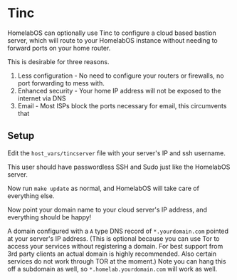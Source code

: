 # Tinc

HomelabOS can optionally use Tinc to configure a cloud based bastion server, which will route
to your HomelabOS instance without needing to forward ports on your home router.

This is desirable for three reasons.

1. Less configuration - No need to configure your routers or firewalls, no port forwarding to mess with.
2. Enhanced security - Your home IP address will not be exposed to the internet via DNS
3. Email - Most ISPs block the ports necessary for email, this circumvents that

## Setup

Edit the `host_vars/tincserver` file with your server's IP and ssh username.

This user should have passwordless SSH and Sudo just like the HomelabOS server.

Now run `make update` as normal, and HomelabOS will take care of everything else.

Now point your domain name to your cloud server's IP address, and everything should be happy!

A domain configured with a `A` type DNS record of `*.yourdomain.com` pointed at your server's IP address. (This is optional because you can use Tor to access your services without registering a domain. For best support from 3rd party clients an actual domain is highly recommended. Also certain services do not work through TOR at the moment.) Note you can hang this off a subdomain as well, so `*.homelab.yourdomain.com` will work as well.